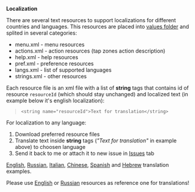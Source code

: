 **Localization**

There are several text resources to support localizations for different countries and languages. This resources are placed into  [values folder](https://code.google.com/p/orion-viewer/source/browse/#git%2Forion-viewer%2Fres%2Fvalues) and splited in several categories:
  * menu.xml - menu resources
  * actions.xml - action resources (tap zones action description)
  * help.xml - help resources
  * pref.xml - preference resources
  * langs.xml - list of supported languages
  * strings.xml - other resources


Each resource file is an xml file with a list of **string** tags that contains id of resource `resourceId` (which should stay unchanged) and localized text (in example below it's english localization):
> `<string name="resourceId">Text for translation</string>`

For localization to any language:
  1. Download preferred resource files
  1. Translate text inside **string** tags (_"Text for translation"_ in example above) to choosen language
  1. Send it back to me or attach it to new issue in [Issues](http://code.google.com/p/orion-viewer/issues/list) tab

[English](http://code.google.com/p/orion-viewer/source/browse/#git%2Forion-viewer%2Fres%2Fvalues), [Russian](http://code.google.com/p/orion-viewer/source/browse/#git%2Forion-viewer%2Fres%2Fvalues-ru), [Italian](http://code.google.com/p/orion-viewer/source/browse/#git%2Forion-viewer%2Fres%2Fvalues-it), [Chinese](http://code.google.com/p/orion-viewer/source/browse/#git%2Forion-viewer%2Fres%2Fvalues-zh), [Spanish](http://code.google.com/p/orion-viewer/source/browse/#git%2Forion-viewer%2Fres%2Fvalues-es) and [Hebrew](http://code.google.com/p/orion-viewer/source/browse/#git%2Forion-viewer%2Fres%2Fvalues-iw) translation examples.

Please use [English](http://code.google.com/p/orion-viewer/source/browse/#git%2Forion-viewer%2Fres%2Fvalues) or [Russian](http://code.google.com/p/orion-viewer/source/browse/#git%2Forion-viewer%2Fres%2Fvalues-ru) resources as reference one for translations!